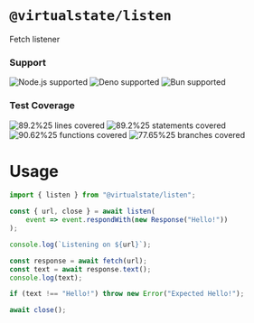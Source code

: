 # `@virtualstate/listen`

Fetch listener

[//]: # (badges)

### Support

 ![Node.js supported](https://img.shields.io/badge/node-%3E%3D16.0.0-blue) ![Deno supported](https://img.shields.io/badge/deno-%3E%3D1.17.0-blue) ![Bun supported](https://img.shields.io/badge/bun-%3E%3D0.1.11-blue) 

### Test Coverage

 ![89.2%25 lines covered](https://img.shields.io/badge/lines-89.2%25-brightgreen) ![89.2%25 statements covered](https://img.shields.io/badge/statements-89.2%25-brightgreen) ![90.62%25 functions covered](https://img.shields.io/badge/functions-90.62%25-brightgreen) ![77.65%25 branches covered](https://img.shields.io/badge/branches-77.65%25-yellow)

[//]: # (badges)

# Usage

```typescript
import { listen } from "@virtualstate/listen";

const { url, close } = await listen(
    event => event.respondWith(new Response("Hello!"))
);

console.log(`Listening on ${url}`);

const response = await fetch(url);
const text = await response.text();
console.log(text);

if (text !== "Hello!") throw new Error("Expected Hello!");

await close();
```